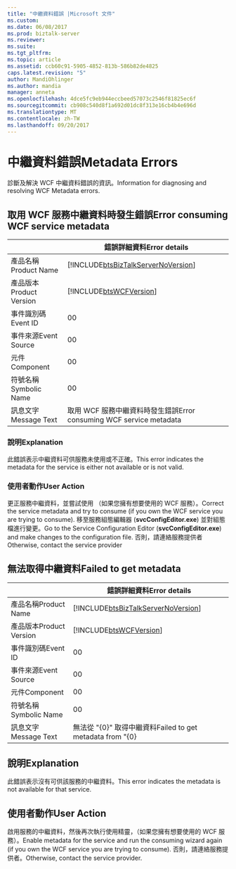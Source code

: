 ```yaml
---
title: "中繼資料錯誤 |Microsoft 文件"
ms.custom: 
ms.date: 06/08/2017
ms.prod: biztalk-server
ms.reviewer: 
ms.suite: 
ms.tgt_pltfrm: 
ms.topic: article
ms.assetid: ccb60c91-5905-4852-813b-586b82de4825
caps.latest.revision: "5"
author: MandiOhlinger
ms.author: mandia
manager: anneta
ms.openlocfilehash: 4dce5fc9eb944eccbeed57073c2546f81825ec6f
ms.sourcegitcommit: cb908c540d8f1a692d01dc8f313e16cb4b4e696d
ms.translationtype: MT
ms.contentlocale: zh-TW
ms.lasthandoff: 09/20/2017
---
```

# <a name="metadata-errors"></a><span data-ttu-id="81b92-102">中繼資料錯誤</span><span class="sxs-lookup"><span data-stu-id="81b92-102">Metadata Errors</span></span>
<span data-ttu-id="81b92-103">診斷及解決 WCF 中繼資料錯誤的資訊。</span><span class="sxs-lookup"><span data-stu-id="81b92-103">Information for diagnosing and resolving WCF Metadata errors.</span></span>  
  
## <a name="error-consuming-wcf-service-metadata"></a><span data-ttu-id="81b92-104">取用 WCF 服務中繼資料時發生錯誤</span><span class="sxs-lookup"><span data-stu-id="81b92-104">Error consuming WCF service metadata</span></span>

||<span data-ttu-id="81b92-105">錯誤詳細資料</span><span class="sxs-lookup"><span data-stu-id="81b92-105">Error details</span></span>|  
|-|-|  
|<span data-ttu-id="81b92-106">產品名稱</span><span class="sxs-lookup"><span data-stu-id="81b92-106">Product Name</span></span>|[!INCLUDE[btsBizTalkServerNoVersion](../includes/btsbiztalkservernoversion-md.md)]|  
|<span data-ttu-id="81b92-107">產品版本</span><span class="sxs-lookup"><span data-stu-id="81b92-107">Product Version</span></span>|[!INCLUDE[btsWCFVersion](../includes/btswcfversion-md.md)]|  
|<span data-ttu-id="81b92-108">事件識別碼</span><span class="sxs-lookup"><span data-stu-id="81b92-108">Event ID</span></span>|<span data-ttu-id="81b92-109">0</span><span class="sxs-lookup"><span data-stu-id="81b92-109">0</span></span>|  
|<span data-ttu-id="81b92-110">事件來源</span><span class="sxs-lookup"><span data-stu-id="81b92-110">Event Source</span></span>|<span data-ttu-id="81b92-111">0</span><span class="sxs-lookup"><span data-stu-id="81b92-111">0</span></span>|  
|<span data-ttu-id="81b92-112">元件</span><span class="sxs-lookup"><span data-stu-id="81b92-112">Component</span></span>|<span data-ttu-id="81b92-113">0</span><span class="sxs-lookup"><span data-stu-id="81b92-113">0</span></span>|  
|<span data-ttu-id="81b92-114">符號名稱</span><span class="sxs-lookup"><span data-stu-id="81b92-114">Symbolic Name</span></span>|<span data-ttu-id="81b92-115">0</span><span class="sxs-lookup"><span data-stu-id="81b92-115">0</span></span>|  
|<span data-ttu-id="81b92-116">訊息文字</span><span class="sxs-lookup"><span data-stu-id="81b92-116">Message Text</span></span>|<span data-ttu-id="81b92-117">取用 WCF 服務中繼資料時發生錯誤</span><span class="sxs-lookup"><span data-stu-id="81b92-117">Error consuming WCF service metadata</span></span>|  
  
### <a name="explanation"></a><span data-ttu-id="81b92-118">說明</span><span class="sxs-lookup"><span data-stu-id="81b92-118">Explanation</span></span>  
 <span data-ttu-id="81b92-119">此錯誤表示中繼資料可供服務未使用或不正確。</span><span class="sxs-lookup"><span data-stu-id="81b92-119">This error indicates the metadata for the service is either not available or is not valid.</span></span>  
  
### <a name="user-action"></a><span data-ttu-id="81b92-120">使用者動作</span><span class="sxs-lookup"><span data-stu-id="81b92-120">User Action</span></span>  
 <span data-ttu-id="81b92-121">更正服務中繼資料，並嘗試使用 （如果您擁有想要使用的 WCF 服務）。</span><span class="sxs-lookup"><span data-stu-id="81b92-121">Correct the service metadata and try to consume (if you own the WCF service you are trying to consume).</span></span> <span data-ttu-id="81b92-122">移至服務組態編輯器 (**svcConfigEditor.exe**) 並對組態檔進行變更。</span><span class="sxs-lookup"><span data-stu-id="81b92-122">Go to the Service Configuration Editor (**svcConfigEditor.exe**) and make changes to the configuration file.</span></span>  <span data-ttu-id="81b92-123">否則，請連絡服務提供者</span><span class="sxs-lookup"><span data-stu-id="81b92-123">Otherwise, contact the service provider</span></span>

## <a name="failed-to-get-metadata"></a><span data-ttu-id="81b92-124">無法取得中繼資料</span><span class="sxs-lookup"><span data-stu-id="81b92-124">Failed to get metadata</span></span>

||<span data-ttu-id="81b92-125">錯誤詳細資料</span><span class="sxs-lookup"><span data-stu-id="81b92-125">Error details</span></span>|  
|-|-|  
|<span data-ttu-id="81b92-126">產品名稱</span><span class="sxs-lookup"><span data-stu-id="81b92-126">Product Name</span></span>|[!INCLUDE[btsBizTalkServerNoVersion](../includes/btsbiztalkservernoversion-md.md)]|  
|<span data-ttu-id="81b92-127">產品版本</span><span class="sxs-lookup"><span data-stu-id="81b92-127">Product Version</span></span>|[!INCLUDE[btsWCFVersion](../includes/btswcfversion-md.md)]|  
|<span data-ttu-id="81b92-128">事件識別碼</span><span class="sxs-lookup"><span data-stu-id="81b92-128">Event ID</span></span>|<span data-ttu-id="81b92-129">0</span><span class="sxs-lookup"><span data-stu-id="81b92-129">0</span></span>|  
|<span data-ttu-id="81b92-130">事件來源</span><span class="sxs-lookup"><span data-stu-id="81b92-130">Event Source</span></span>|<span data-ttu-id="81b92-131">0</span><span class="sxs-lookup"><span data-stu-id="81b92-131">0</span></span>|  
|<span data-ttu-id="81b92-132">元件</span><span class="sxs-lookup"><span data-stu-id="81b92-132">Component</span></span>|<span data-ttu-id="81b92-133">0</span><span class="sxs-lookup"><span data-stu-id="81b92-133">0</span></span>|  
|<span data-ttu-id="81b92-134">符號名稱</span><span class="sxs-lookup"><span data-stu-id="81b92-134">Symbolic Name</span></span>|<span data-ttu-id="81b92-135">0</span><span class="sxs-lookup"><span data-stu-id="81b92-135">0</span></span>|  
|<span data-ttu-id="81b92-136">訊息文字</span><span class="sxs-lookup"><span data-stu-id="81b92-136">Message Text</span></span>|<span data-ttu-id="81b92-137">無法從 "{0}" 取得中繼資料</span><span class="sxs-lookup"><span data-stu-id="81b92-137">Failed to get metadata from "{0}</span></span>|  
  
## <a name="explanation"></a><span data-ttu-id="81b92-138">說明</span><span class="sxs-lookup"><span data-stu-id="81b92-138">Explanation</span></span>  
 <span data-ttu-id="81b92-139">此錯誤表示沒有可供該服務的中繼資料。</span><span class="sxs-lookup"><span data-stu-id="81b92-139">This error indicates the metadata is not available for that service.</span></span>  
  
## <a name="user-action"></a><span data-ttu-id="81b92-140">使用者動作</span><span class="sxs-lookup"><span data-stu-id="81b92-140">User Action</span></span>  
 <span data-ttu-id="81b92-141">啟用服務的中繼資料，然後再次執行使用精靈，（如果您擁有想要使用的 WCF 服務）。</span><span class="sxs-lookup"><span data-stu-id="81b92-141">Enable metadata for the service and run the consuming wizard again (if you own the WCF service you are trying to consume).</span></span> <span data-ttu-id="81b92-142">否則，請連絡服務提供者。</span><span class="sxs-lookup"><span data-stu-id="81b92-142">Otherwise, contact the service provider.</span></span>